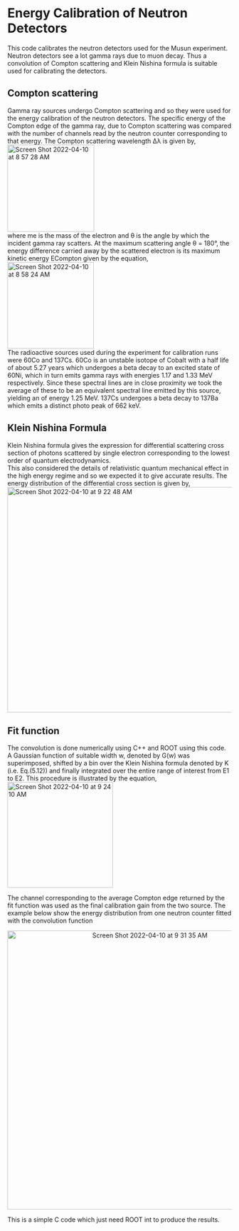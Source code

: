 # Energy Calibration of Neutron Detectors
This code calibrates the neutron detectors used for the Musun experiment.</br>
Neutron detectors see a lot gamma rays due to muon decay. Thus a convolution of Compton scattering and Klein Nishina formula is suitable used for 
calibrating the detectors. 

## Compton scattering
Gamma ray sources undergo Compton scattering and so they were used for the energy calibration of the neutron detectors. The specific energy of the 
Compton edge of the gamma ray, due to Compton scattering was compared with the number of channels read by the neutron counter corresponding to that energy.
The Compton scattering wavelength ∆λ is given by, </br>
<img width="195" alt="Screen Shot 2022-04-10 at 8 57 28 AM" src="https://user-images.githubusercontent.com/27436642/162619302-5defbe1f-15e9-4138-b1db-e2f9ae57c2d5.png"></br>
where me is the mass of the electron and θ is the angle by which the incident gamma ray scatters. 
At the maximum scattering angle θ = 180°, the energy difference carried away by the scattered electron is its maximum kinetic energy ECompton given by the equation,</br>
<img width="194" alt="Screen Shot 2022-04-10 at 8 58 24 AM" src="https://user-images.githubusercontent.com/27436642/162619332-d0760055-92a9-4ea3-bd3d-76357e6769de.png"></br>
The radioactive sources used during the experiment for calibration runs were 60Co and 137Cs. 60Co is an unstable isotope of Cobalt with a half life of
about 5.27 years which undergoes a beta decay to an excited state of 60Ni, which in turn emits gamma rays with energies 1.17 and 1.33 MeV respectively. 
Since these spectral lines are in close proximity we took the average of these to be an equivalent spectral line emitted by this source, yielding an of 
energy 1.25 MeV. 137Cs undergoes a beta decay to 137Ba which emits a distinct photo peak of 662 keV.

## Klein Nishina Formula
Klein Nishina formula gives the expression for differential scattering cross section of photons scattered by single electron corresponding to the lowest 
order of quantum electrodynamics.</br> This also considered the details of relativistic quantum mechanical effect in the high energy regime and so we 
expected it to give accurate results. The energy distribution of the differential cross section is given by,</br>
<img width="505" alt="Screen Shot 2022-04-10 at 9 22 48 AM" src="https://user-images.githubusercontent.com/27436642/162620258-f78c0e8f-a82a-4a7f-8c84-860b493a9816.png"></br>
## Fit function
The convolution is done numerically using C++ and ROOT using this code. 
A Gaussian function of suitable width w, denoted by G(w) was superimposed, shifted by a bin over the Klein Nishina formula denoted by 
K (i.e. Eq.(5.12)) and finally integrated over the entire range of interest from E1 to E2. This procedure is illustrated by the equation,</br>
<img width="237" alt="Screen Shot 2022-04-10 at 9 24 10 AM" src="https://user-images.githubusercontent.com/27436642/162620323-8c244be9-75d8-4617-91aa-93ffab9de625.png"></br>

The channel corresponding to the average Compton edge returned by the fit function was used as the final calibration gain from the two source.
The example below show the energy distribution from one neutron counter fitted with the convolution function</br>
<center><img width="625" alt="Screen Shot 2022-04-10 at 9 31 35 AM" src="https://user-images.githubusercontent.com/27436642/162620607-6d1df287-48bb-4aa8-8e56-4c2e1a53a1c0.png"></center>

This is a simple C code which just need ROOT int to produce the results.
